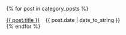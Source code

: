 {% for post in category_posts %}
<div class="cate_item">
<a class="title" href="{{ post.url }}">{{ post.title }}</a>
&nbsp&nbsp	{{ post.date | date_to_string }}
</div>
{% endfor %}
